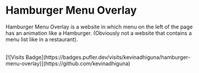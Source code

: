 # Hamburger Menu Overlay
Hamburger Menu Overlay is a website in which menu on the left of the page has an animation like a Hamburger. (Obviously not a website that contains a menu list like in a restaurant).
<!--
## Demo
Here is how this hamburger-menu looks :
<div align="center">
  <img src="https://raw.githubusercontent.com/kevinadhiguna/hamburger-menu-overlay/master/demo/main-page.png" width="90%"></img> 
</div>
-->
<br>
<!--
If you click the `menu icon` on the top left of this page : <br><br>
<div align="center">
  <img src="https://raw.githubusercontent.com/kevinadhiguna/hamburger-menu-overlay/master/demo/menu.png" width="90%"></img>
</div>
-->
[![Visits Badge](https://badges.pufler.dev/visits/kevinadhiguna/hamburger-menu-overlay)](https://github.com/kevinadhiguna)
